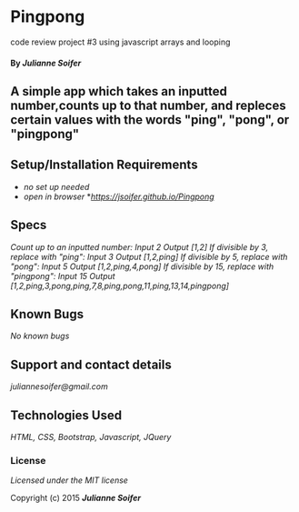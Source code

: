 # Pingpong
code review project #3 using javascript arrays and looping 
#### By _Julianne Soifer_

## A simple app which takes an inputted number,counts up to that number, and repleces certain values with the words "ping", "pong", or "pingpong"

## Setup/Installation Requirements

* _no set up needed_
* _open in browser_
*_https://jsoifer.github.io/Pingpong_

## Specs

_Count up to an inputted number: Input 2  Output [1,2]_
_If divisible by 3, replace with "ping": Input 3 Output [1,2,ping]_
_If divisible by 5, replace with "pong": Input 5 Output [1,2,ping,4,pong]_
_If divisible by 15, replace with "pingpong": Input 15 Output [1,2,ping,3,pong,ping,7,8,ping,pong,11,ping,13,14,pingpong]_

## Known Bugs

_No known bugs_

## Support and contact details

_juliannesoifer@gmail.com_

## Technologies Used
_HTML, CSS, Bootstrap, Javascript, JQuery_

### License

*Licensed under the MIT license*

Copyright (c) 2015 **_Julianne Soifer_**

